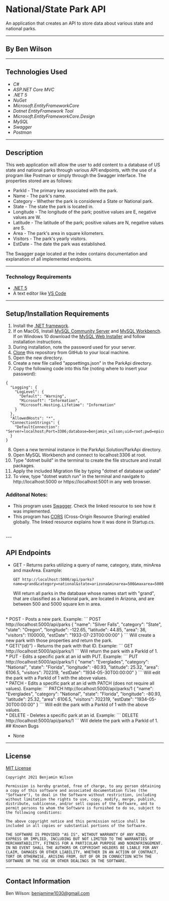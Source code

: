 # National/State Park API

An application that creates an API to store data about various state and national parks.

---

## By Ben Wilson

---

## Technologies Used

- _C#_
- _ASP.NET Core MVC_
- _.NET 5_
- _NuGet_
- _Microsoft.EntityFrameworkCore_
- _Dotnet EntityFramework Tool_
- _Microsoft.EntityFrameworkCore.Design_
- _MySQL_
- _Swagger_
- _Postman_

---

## Description

This web application will allow the user to add content to a database of US state and national parks through various API endpoints, with the use of a program like Postman or simply through the Swagger interface. The properties stored are as follows:

- ParkId - The primary key associated with the park.
- Name - The park's name.
- Category - Whether the park is considered a State or National park.
- State - The state the park is located in.
- Longitude - The longitude of the park; positive values are E, negative values are W.
- Latitude - The latitude of the park; positive values are N, negative values are S.
- Area - The park's area in square kilometers.
- Visitors - The park's yearly visitors.
- EstDate - The date the park was established.

The Swagger page located at the index contains documentation and explanation of all implemented endpoints.

---

### Technology Requirements

- [.NET 5](https://dotnet.microsoft.com/download/dotnet/5.0)
- A text editor like [VS Code](https://code.visualstudio.com/)

---

## Setup/Installation Requirements

1. Install the [.NET framework](https://docs.microsoft.com/en-us/dotnet/core/install/windows?tabs=net50).
2. If on MacOS, Install [MySQL Community Server](https://dev.mysql.com/downloads/file/?id=484914) and [MySQL Workbench](https://dev.mysql.com/downloads/file/?id=484391). If on Windows 10 download the [MySQL Web Installer](https://downloads.mysql.com/archives/get/p/25/file/mysql-installer-web-community-8.0.19.0.msi) and follow installation instructions.
3. During installation, note the password used for your server.
4. [Clone](https://docs.github.com/en/github/creating-cloning-and-archiving-repositories/cloning-a-repository-from-github/cloning-a-repository) this repository from GitHub to your local machine.
5. Open the new directory.
6. Create a new file called "appsettings.json" in the ParkApi directory.
7. Copy the following code into this file (noting where to insert your password):

```
{
  "Logging": {
    "LogLevel": {
      "Default": "Warning",
      "Microsoft": "Information",
      "Microsoft.Hosting.Lifetime": "Information"
    }
  },
  "AllowedHosts": "*",
  "ConnectionStrings": {
    "DefaultConnection": "Server=localhost;Port=3306;database=benjamin_wilson;uid=root;pwd=epicodus;"
  }
}
```

8. Open a new terminal instance in the ParkApi.Solution/ParkApi directory.
9. Open MySQL Workbench and connect to localhost:3306 at root.
10. Type "dotnet build" in the terminal to create the file structure and install packages.
11. Apply the included Migration file by typing "dotnet ef database update"
12. To view, type "dotnet watch run" in the terminal and navigate to http://localhost:5000 or https://localhost:5001 in any web browser.

### Additonal Notes:
* This program uses [Swagger](https://docs.microsoft.com/en-us/aspnet/core/tutorials/web-api-help-pages-using-swagger?view=aspnetcore-6.0&viewFallbackFrom=aspnetcore-50). Check the linked resource to see how it was implemented. 
* This program has [CORS](https://docs.microsoft.com/en-us/aspnet/core/security/cors?view=aspnetcore-5.0) (Cross-Origin Resource Sharing) enabled globally. The linked resource explains how it was done in Startup.cs.  
<br>
---

## API Endpoints
* GET - Returns parks utilizing a query of name, category, state, minArea and maxArea.
  Example:
  
  ```
  GET http://localhost:5000/api/parks?name=grand&category=national&state=arizona&minarea=500&maxarea=5000
  ```
  Will return all parks in the database whose names start with "grand", that are classified as a National park, are located in Arizona, and are between 500 and 5000 square km in area.  
<br>
* POST - Posts a new park.
  Example:
  ```
  POST http://localhost:5000/api/parks
  {
        "name": "Silver Falls",
        "category": "State",
        "state": "Oregon",
        "longitude": -122.65,
        "latitude": 44.85,
        "area": 36,
        "visitors": 1100000,
        "estDate": "1933-07-23T00:00:00"
    }
  ```
  Will create a new park with those properties and return the park.  
<br>
* GET("{id}") - Returns the park with that ID.
  Example:
  ```
  GET http://localhost:5000/api/parks/1
  ```
  Will return the park with a ParkId of 1.  
<br>
* PUT - Edits a specific park at an id with PUT.
  Example:
  ```
  PUT http://localhost:5000/api/parks/1
  {
      "name": "Everglades",
      "category": "National",
      "state": "Florida",
      "longitude": -80.93,
      "latitude": 25.32,
      "area": 6106.5,
      "visitors": 702319,
      "estDate": "1934-05-30T00:00:00"
  }
  ```
  Will edit the park with a ParkId of 1 with the above values.  
<br>
* PATCH - Edits a specific park at an id with PATCH (does not require all values).
  Example:
  ```
  PATCH http://localhost:5000/api/parks/1
  {
      "name": "Everglades",
      "category": "National",
      "state": "Florida",
      "longitude": -80.93,
      "latitude": 25.32,
      "area": 6106.5,
      "visitors": 702319,
      "estDate": "1934-05-30T00:00:00"
  }
  ```
  Will edit the park with a ParkId of 1 with the above values.  
<br>
* DELETE - Deletes a specific park at an id.
  Example:
  ```
  DELETE http://localhost:5000/api/parks/1
  ```
  Will delete the park with a ParkId of 1.  
  <br>
## Known Bugs

- None

---



## License

[MIT License](https://opensource.org/licenses/MIT)

```
Copyright 2021 Benjamin Wilson

Permission is hereby granted, free of charge, to any person obtaining a copy of this software and associated documentation files (the "Software"), to deal in the Software without restriction, including without limitation the rights to use, copy, modify, merge, publish, distribute, sublicense, and/or sell copies of the Software, and to permit persons to whom the Software is furnished to do so, subject to the following conditions:

The above copyright notice and this permission notice shall be included in all copies or substantial portions of the Software.

THE SOFTWARE IS PROVIDED "AS IS", WITHOUT WARRANTY OF ANY KIND, EXPRESS OR IMPLIED, INCLUDING BUT NOT LIMITED TO THE WARRANTIES OF MERCHANTABILITY, FITNESS FOR A PARTICULAR PURPOSE AND NONINFRINGEMENT. IN NO EVENT SHALL THE AUTHORS OR COPYRIGHT HOLDERS BE LIABLE FOR ANY CLAIM, DAMAGES OR OTHER LIABILITY, WHETHER IN AN ACTION OF CONTRACT, TORT OR OTHERWISE, ARISING FROM, OUT OF OR IN CONNECTION WITH THE SOFTWARE OR THE USE OR OTHER DEALINGS IN THE SOFTWARE.

```

---

## Contact Information

Ben Wilson: <benjaminw1030@gmail.com>
